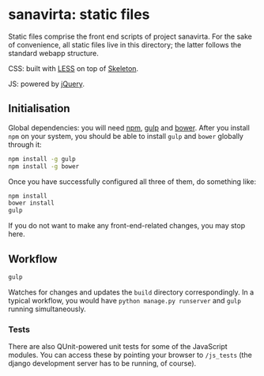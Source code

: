 # sanavirta: static files

Static files comprise the front end scripts of project sanavirta. For the sake
of convenience, all static files live in this directory; the latter follows the
standard webapp structure.

CSS: built with [LESS][le] on top of [Skeleton][sk].

JS: powered by [jQuery][jq].


## Initialisation

Global dependencies: you will need [npm][np], [gulp][gu] and [bower][bo]. After
you install `npm` on your system, you should be able to install `gulp` and
`bower` globally through it:

```bash
npm install -g gulp
npm install -g bower
```

Once you have successfully configured all three of them, do something like:

```bash
npm install
bower install
gulp
```

If you do not want to make any front-end-related changes, you may stop here.


## Workflow

```bash
gulp
```

Watches for changes and updates the `build` directory correspondingly. In a
typical workflow, you would have `python manage.py runserver` and `gulp` running
simultaneously.


### Tests

There are also QUnit-powered unit tests for some of the JavaScript modules. You
can access these by pointing your browser to `/js_tests` (the django development
server has to be running, of course).


[le]: http://lesscss.org
[sk]: http://getskeleton.com
[jq]: https://jquery.com
[np]: https://www.npmjs.com
[gu]: https://gulpjs.com
[bo]: https://bower.io
